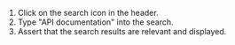 1. Click on the search icon in the header.
2. Type "API documentation" into the search.
3. Assert that the search results are relevant and displayed.